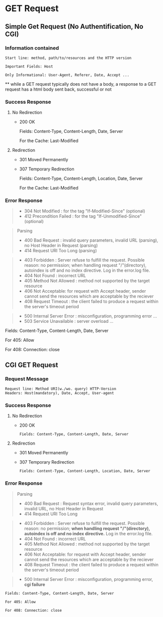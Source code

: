 # GET Request
## Simple Get Request (No Authentification, No CGI)
### Information contained

    Start line: method, path/to/resources and the HTTP version

    Important Fields: Host

    Only Informational: User-Agent, Referer, Date, Accept ...

** while a GET request typically does not have a body, a response to a GET request has a html body sent back, successful or not

### Success Response

1) No Redirection

    - 200 OK

        Fields: Content-Type, Content-Length, Date, Server

        For the Cache: Last-Modified

2) Redirection

    - 301 Moved Permanently
    - 307 Temporary Redirection

        Fields: Content-Type, Content-Length, Location, Date, Server

		For the Cache: Last-Modified

### Error Response

> - 304 Not Modified : for the tag "If-Modified-Since" (optional)
> - 412 Precondition Failed : for the tag "If-Unmodified-Since" (optional)

> Parsing
> - 400 Bad Request : invalid query parameters, invalid URL (parsing), no Host Header in Request (parsing)
> - 414 Request URI Too Long (parsing)

> - 403 Forbidden : Server refuse to fulfill the request. Possible reason: no permission; when handling request "/"(directory), autoindex is off and no index directive. Log in the error.log file.
> - 404 Not Found : incorrect URL
> - 405 Method Not Allowed : method not supported by the target resource
> - 406 Not Acceptable: for request with Accept header, sender cannot send the resources which are acceptable by the reciever
> - 408 Request Timeout : the client failed to produce a request within the server's timeout period

> - 500 Internal Server Error : misconfiguration, programming error ...
> - 503 Service Unavailable : server overload ...

Fields: Content-Type, Content-Length, Date, Server

For 405: Allow

For 408: Connection: close

## CGI GET Request
### Request Message

    Request line: Method URI(w./wo. query) HTTP-Version
    Headers: Host(mandatory), Date, Accept, User-agent

### Success Response

1) No Redirection

    - 200 OK

          Fields: Content-Type, Content-Length, Date, Server

2) Redirection

    - 301 Moved Permanently
    - 307 Temporary Redirection

		  Fields: Content-Type, Content-Length, Location, Date, Server

### Error Response

> Parsing
> - 400 Bad Request : Request syntax error, invalid query parameters, invalid URL, no Host Header in Request
> - 414 Request URI Too Long

> - 403 Forbidden : Server refuse to fulfill the request. Possible reason: no permission; <b>when handling request "/"(directory), autoindex is off and no index directive.</b> Log in the error.log file.
> - 404 Not Found : incorrect URL
> - 405 Method Not Allowed : method not supported by the target resource
> - 406 Not Acceptable: for request with Accept header, sender cannot send the resources which are acceptable by the reciever
> - 408 Request Timeout : the client failed to produce a request within the server's timeout period

> - 500 Internal Server Error : misconfiguration, programming error, <b>cgi failure</b>

    Fields: Content-Type, Content-Length, Date, Server

    For 405: Allow

    For 408: Connection: close
